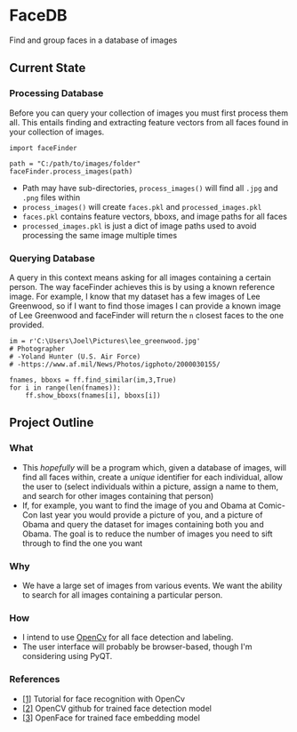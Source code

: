 # FaceDB
Find and group faces in a database of images


## Current State
### Processing Database
Before you can query your collection of images you must first process them all. This entails finding and extracting feature vectors from all faces found in your collection of images.

```
import faceFinder

path = "C:/path/to/images/folder"
faceFinder.process_images(path)
```
* Path may have sub-directories, `process_images()` will find all `.jpg` and `.png` files within
* `process_images()` will create `faces.pkl` and `processed_images.pkl`
* `faces.pkl` contains feature vectors, bboxs, and image paths for all faces
* `processed_images.pkl` is just a dict of image paths used to avoid processing the same image multiple times

### Querying Database
A query in this context means asking for all images containing a certain person. The way faceFinder achieves this is by using a known reference image. For example, I know that my dataset has a few images of Lee Greenwood, so if I want to find those images I can provide a known image of Lee Greenwood and faceFinder will return the `n` closest faces to the one provided.

```
im = r'C:\Users\Joel\Pictures\lee_greenwood.jpg'
# Photographer
# -Yoland Hunter (U.S. Air Force)
# -https://www.af.mil/News/Photos/igphoto/2000030155/

fnames, bboxs = ff.find_similar(im,3,True)
for i in range(len(fnames)):
    ff.show_bboxs(fnames[i], bboxs[i])
```




## Project Outline
### What
 * This _hopefully_ will be a program which, given a database of images, will find all faces within, create a _unique_ identifier for each individual, allow the user to (select individuals within a picture, assign a name to them, and search for other images containing that person)
 * If, for example, you want to find the image of you and Obama at Comic-Con last year you would provide a picture of you, and a picture of Obama and query the dataset for images containing both you and Obama. The goal is to reduce the number of images you need to sift through to find the one you want
### Why
 * We have a large set of images from various events. We want the ability to search for all images containing a particular person.
### How
 * I intend to use [OpenCv](https://opencv.org/) for all face detection and labeling. 
 * The user interface will probably be browser-based, though I'm considering using PyQT.

 
 ### References
 * [[1]](https://www.pyimagesearch.com/2018/09/24/opencv-face-recognition/) Tutorial for face recognition with OpenCv
 * [[2]](https://github.com/opencv) OpenCV github for trained face detection model
 * [[3]](https://cmusatyalab.github.io/openface/models-and-accuracies/) OpenFace for trained face embedding model
